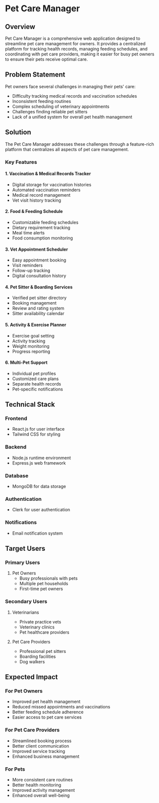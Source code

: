 # Pet Care Manager

## Overview
Pet Care Manager is a comprehensive web application designed to streamline pet care management for owners. It provides a centralized platform for tracking health records, managing feeding schedules, and coordinating with pet care providers, making it easier for busy pet owners to ensure their pets receive optimal care.

## Problem Statement
Pet owners face several challenges in managing their pets' care:
- Difficulty tracking medical records and vaccination schedules
- Inconsistent feeding routines
- Complex scheduling of veterinary appointments
- Challenges finding reliable pet sitters
- Lack of a unified system for overall pet health management

## Solution
The Pet Care Manager addresses these challenges through a feature-rich platform that centralizes all aspects of pet care management.

### Key Features

#### 1. Vaccination & Medical Records Tracker
- Digital storage for vaccination histories
- Automated vaccination reminders
- Medical record management
- Vet visit history tracking

#### 2. Food & Feeding Schedule
- Customizable feeding schedules
- Dietary requirement tracking
- Meal time alerts
- Food consumption monitoring

#### 3. Vet Appointment Scheduler
- Easy appointment booking
- Visit reminders
- Follow-up tracking
- Digital consultation history

#### 4. Pet Sitter & Boarding Services
- Verified pet sitter directory
- Booking management
- Review and rating system
- Sitter availability calendar

#### 5. Activity & Exercise Planner
- Exercise goal setting
- Activity tracking
- Weight monitoring
- Progress reporting

#### 6. Multi-Pet Support
- Individual pet profiles
- Customized care plans
- Separate health records
- Pet-specific notifications

## Technical Stack

### Frontend
- React.js for user interface
- Tailwind CSS for styling

### Backend
- Node.js runtime environment
- Express.js web framework

### Database
- MongoDB for data storage

### Authentication
- Clerk for user authentication

### Notifications
- Email notification system

## Target Users

### Primary Users
1. Pet Owners
   - Busy professionals with pets
   - Multiple pet households
   - First-time pet owners

### Secondary Users
1. Veterinarians
   - Private practice vets
   - Veterinary clinics
   - Pet healthcare providers

2. Pet Care Providers
   - Professional pet sitters
   - Boarding facilities
   - Dog walkers

## Expected Impact

### For Pet Owners
- Improved pet health management
- Reduced missed appointments and vaccinations
- Better feeding schedule adherence
- Easier access to pet care services

### For Pet Care Providers
- Streamlined booking process
- Better client communication
- Improved service tracking
- Enhanced business management

### For Pets
- More consistent care routines
- Better health monitoring
- Improved activity management
- Enhanced overall well-being
